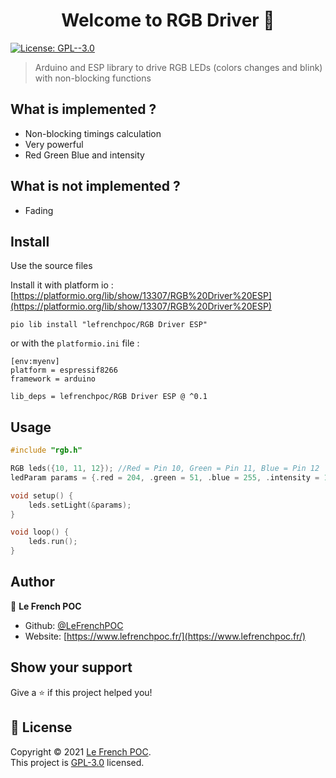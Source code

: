 <h1 align="center">Welcome to RGB Driver 👋</h1>
<p>
  <a href="https://github.com/LeFrenchPOC/Arduino-RGB-Driver/blob/main/LICENSE" target="_blank">
    <img alt="License: GPL--3.0" src="https://img.shields.io/badge/License-GPL--3.0-yellow.svg" />
  </a>
</p>

> Arduino and ESP library to drive RGB LEDs (colors changes and blink) with non-blocking functions

## What is implemented ?
- Non-blocking timings calculation
- Very powerful
- Red Green Blue and intensity

## What is not implemented ?
- Fading

## Install
Use the source files

Install it with platform io : [https://platformio.org/lib/show/13307/RGB%20Driver%20ESP](https://platformio.org/lib/show/13307/RGB%20Driver%20ESP)
```
pio lib install "lefrenchpoc/RGB Driver ESP"
```
or with the `platformio.ini` file :

```
[env:myenv]
platform = espressif8266
framework = arduino

lib_deps = lefrenchpoc/RGB Driver ESP @ ^0.1
```

## Usage

```cpp
#include "rgb.h"

RGB leds({10, 11, 12}); //Red = Pin 10, Green = Pin 11, Blue = Pin 12
ledParam params = {.red = 204, .green = 51, .blue = 255, .intensity = 128, .t_on = 500000, .t_off = 500000}; //Purple color with 50% intensity blink at 2Hz rate

void setup() {
    leds.setLight(&params);
}

void loop() {
    leds.run();
}
```

## Author

👤 **Le French POC**

* Github: [@LeFrenchPOC](https://github.com/LeFrenchPOC)
* Website: [https://www.lefrenchpoc.fr/](https://www.lefrenchpoc.fr/)

## Show your support

Give a ⭐️ if this project helped you!

## 📝 License

Copyright © 2021 [Le French POC](https://github.com/LeFrenchPOC).<br />
This project is [GPL-3.0](https://github.com/LeFrenchPOC/Arduino-RGB-Driver/blob/main/LICENSE) licensed.
